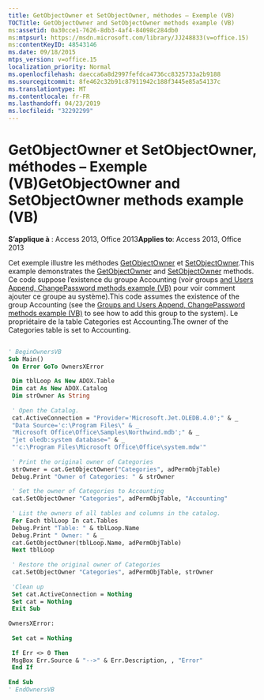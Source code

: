 ```yaml
---
title: GetObjectOwner et SetObjectOwner, méthodes – Exemple (VB)
TOCTitle: GetObjectOwner and SetObjectOwner methods example (VB)
ms:assetid: 0a30cce1-7626-8db3-4af4-84098c284db0
ms:mtpsurl: https://msdn.microsoft.com/library/JJ248833(v=office.15)
ms:contentKeyID: 48543146
ms.date: 09/18/2015
mtps_version: v=office.15
localization_priority: Normal
ms.openlocfilehash: daecca6a8d2997fefdca4736cc8325733a2b9188
ms.sourcegitcommit: 8fe462c32b91c87911942c188f3445e85a54137c
ms.translationtype: MT
ms.contentlocale: fr-FR
ms.lasthandoff: 04/23/2019
ms.locfileid: "32292299"
---
```

# <a name="getobjectowner-and-setobjectowner-methods-example-vb"></a><span data-ttu-id="24793-102">GetObjectOwner et SetObjectOwner, méthodes – Exemple (VB)</span><span class="sxs-lookup"><span data-stu-id="24793-102">GetObjectOwner and SetObjectOwner methods example (VB)</span></span>


<span data-ttu-id="24793-103">**S’applique à** : Access 2013, Office 2013</span><span class="sxs-lookup"><span data-stu-id="24793-103">**Applies to**: Access 2013, Office 2013</span></span>

<span data-ttu-id="24793-104">Cet exemple illustre les méthodes [GetObjectOwner](getobjectowner-method-adox.md) et [SetObjectOwner](https://docs.microsoft.com/office/vba/access/concepts/miscellaneous/setobjectowner-method-adox).</span><span class="sxs-lookup"><span data-stu-id="24793-104">This example demonstrates the [GetObjectOwner](getobjectowner-method-adox.md) and [SetObjectOwner](https://docs.microsoft.com/office/vba/access/concepts/miscellaneous/setobjectowner-method-adox) methods.</span></span> <span data-ttu-id="24793-105">Ce code suppose l’existence du groupe Accounting (voir groups [and Users Append, ChangePassword methods example (VB)](groups-and-users-append-changepassword-methods-example-vb.md) pour voir comment ajouter ce groupe au système).</span><span class="sxs-lookup"><span data-stu-id="24793-105">This code assumes the existence of the group Accounting (see the [Groups and Users Append, ChangePassword methods example (VB)](groups-and-users-append-changepassword-methods-example-vb.md) to see how to add this group to the system).</span></span> <span data-ttu-id="24793-106">Le propriétaire de la table Categories est Accounting.</span><span class="sxs-lookup"><span data-stu-id="24793-106">The owner of the Categories table is set to Accounting.</span></span>

```vb 
 
' BeginOwnersVB 
Sub Main() 
 On Error GoTo OwnersXError 
 
 Dim tblLoop As New ADOX.Table 
 Dim cat As New ADOX.Catalog 
 Dim strOwner As String 
 
 ' Open the Catalog. 
 cat.ActiveConnection = "Provider='Microsoft.Jet.OLEDB.4.0';" & _ 
 "Data Source='c:\Program Files\" & _ 
 "Microsoft Office\Office\Samples\Northwind.mdb';" & _ 
 "jet oledb:system database=" & _ 
 "'c:\Program Files\Microsoft Office\Office\system.mdw'" 
 
 ' Print the original owner of Categories 
 strOwner = cat.GetObjectOwner("Categories", adPermObjTable) 
 Debug.Print "Owner of Categories: " & strOwner 
 
 ' Set the owner of Categories to Accounting 
 cat.SetObjectOwner "Categories", adPermObjTable, "Accounting" 
 
 ' List the owners of all tables and columns in the catalog. 
 For Each tblLoop In cat.Tables 
 Debug.Print "Table: " & tblLoop.Name 
 Debug.Print " Owner: " & _ 
 cat.GetObjectOwner(tblLoop.Name, adPermObjTable) 
 Next tblLoop 
 
 ' Restore the original owner of Categories 
 cat.SetObjectOwner "Categories", adPermObjTable, strOwner 
 
 'Clean up 
 Set cat.ActiveConnection = Nothing 
 Set cat = Nothing 
 Exit Sub 
 
OwnersXError: 
 
 Set cat = Nothing 
 
 If Err <> 0 Then 
 MsgBox Err.Source & "-->" & Err.Description, , "Error" 
 End If 
 
End Sub 
' EndOwnersVB 
```

